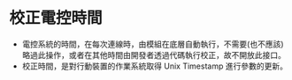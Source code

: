 # 校正電控時間

- 電控系統的時間，在每次連線時，由模組在底層自動執行，不需要(也不應該)略過此操作，或者在其他時間由開發者透過代碼執行校正，故不開放此接口。
- 校正時間，是對行動裝置的作業系統取得 Unix Timestamp 進行參數的更新。